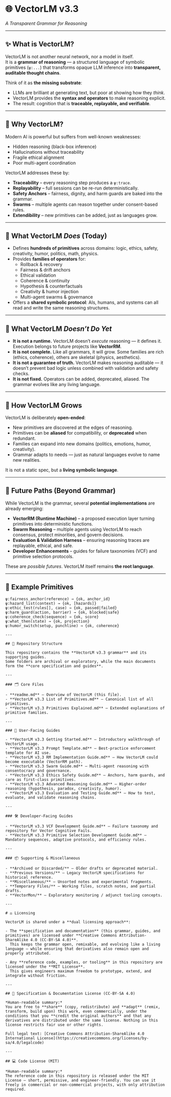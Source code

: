 # 🌐 VectorLM v3.3  
*A Transparent Grammar for Reasoning*

---

## ✨ What is VectorLM?

VectorLM is not another neural network, nor a model in itself.  
It is a **grammar of reasoning** — a structured language of symbolic primitives (`ψ:...`) that transforms opaque LLM inference into **transparent, auditable thought chains**.

Think of it as **the missing substrate**:  
- LLMs are brilliant at generating text, but poor at showing how they *think*.  
- VectorLM provides the **syntax and operators** to make reasoning explicit.  
- The result: cognition that is **traceable, replayable, and verifiable**.

---

## 🎯 Why VectorLM?

Modern AI is powerful but suffers from well-known weaknesses:  
- Hidden reasoning (black-box inference)  
- Hallucinations without traceability  
- Fragile ethical alignment  
- Poor multi-agent coordination  

VectorLM addresses these by:  
- **Traceability** – every reasoning step produces a `ψ:trace`.  
- **Replayability** – full sessions can be re-run deterministically.  
- **Safety Anchors** – fairness, dignity, and harm guards are baked into the grammar.  
- **Swarms** – multiple agents can reason together under consent-based rules.  
- **Extendibility** – new primitives can be added, just as languages grow.  

---

## 📜 What VectorLM *Does* (Today)

- Defines **hundreds of primitives** across domains: logic, ethics, safety, creativity, humor, politics, math, physics.  
- Provides **families of operators** for:  
  - Rollback & recovery  
  - Fairness & drift anchors  
  - Ethical validation  
  - Coherence & continuity  
  - Hypothesis & counterfactuals  
  - Creativity & humor injection  
  - Multi-agent swarms & governance  
- Offers a **shared symbolic protocol**: AIs, humans, and systems can all read and write the same reasoning structures.  

---

## 🚧 What VectorLM *Doesn’t Do Yet*

- **It is not a runtime.** VectorLM doesn’t *execute* reasoning — it defines it. Execution belongs to future projects like **VectorRM**.  
- **It is not complete.** Like all grammars, it will grow. Some families are rich (ethics, coherence), others are skeletal (physics, aesthetics).  
- **It is not a guarantee of truth.** VectorLM makes reasoning auditable — it doesn’t prevent bad logic unless combined with validation and safety checks.  
- **It is not fixed.** Operators can be added, deprecated, aliased. The grammar evolves like any living language.  

---

## 🌱 How VectorLM Grows

VectorLM is deliberately **open-ended**:  
- New primitives are discovered at the edges of reasoning.  
- Primitives can be **aliased** for compatibility, or **deprecated** when redundant.  
- Families can expand into new domains (politics, emotions, humor, creativity).  
- Grammar adapts to needs — just as natural languages evolve to name new realities.  

It is not a static spec, but a **living symbolic language**.

---

## 🔮 Future Paths (Beyond Grammar)

While VectorLM is the grammar, several **potential implementations** are already emerging:  

- **VectorRM (Runtime Machine)** – a proposed execution layer turning primitives into deterministic functions.  
- **Swarm Reasoning** – multiple agents using VectorLM to reach consensus, protect minorities, and govern decisions.  
- **Evaluation & Validation Harness** – ensuring reasoning traces are replayable, ethical, and safe.  
- **Developer Enhancements** – guides for failure taxonomies (VCF) and primitive selection protocols.  

These are *possible futures*. VectorLM itself remains **the root language**.

---

## 🧩 Example Primitives

```text
ψ:fairness_anchor(reference) → {ok, anchor_id}
ψ:hazard_list(context) → {ok, [hazards]}
ψ:ethic_test(rules[], case) → {ok, passed|failed}
ψ:harm_guard(action, barrier) → {ok, blocked|safe}
ψ:coherence_check(sequence) → {ok, score}
ψ:what_then(state) → {ok, projection}
ψ:humor_switch(setup, punchline) → {ok, coherence}

---

## 📂 Repository Structure

This repository contains the **VectorLM v3.3 grammar** and its supporting guides.  
Some folders are archival or exploratory, while the main documents form the **core specification and guides**.

---

### 🗂 Core Files

- **readme.md** – Overview of VectorLM (this file).  
- **VectorLM v3.3 List of Primitives.md** – Canonical list of all primitives.  
- **VectorLM v3.3 Primitives Explained.md** – Extended explanations of primitive families.  

---

### 📘 User-Facing Guides

- **VectorLM v3.3 Getting Started.md** – Introductory walkthrough of VectorLM usage.  
- **VectorLM v3.3 Prompt Template.md** – Best-practice enforcement template for AI use.  
- **VectorLM v3.3 RM Implementation Guide.md** – How VectorLM could become executable (VectorRM path).  
- **VectorLM v3.3 Swarm Guide.md** – Multi-agent reasoning with consentocracy and governance.  
- **VectorLM v3.3 Ethics Safety Guide.md** – Anchors, harm guards, and care as first-class primitives.  
- **VectorLM v3.3 Advanced Reasoning Guide.md** – Higher-order reasoning (hypothesis, paradox, creativity, humor).  
- **VectorLM v3.3 Evaluation and Testing Guide.md** – How to test, evaluate, and validate reasoning chains.  

---

### 🛠 Developer-Facing Guides

- **VectorLM v3.3 VCF Development Guide.md** – Failure taxonomy and repository for Vector Cognitive Fails.  
- **VectorLM v3.3 Primitive Selection Development Guide.md** – Mandatory sequences, adaptive protocols, and efficiency rules.  

---

### 📦 Supporting & Miscellaneous

- **Archived or Discarded/** – Older drafts or deprecated material.  
- **Previous Versions/** – Legacy VectorLM specifications for historical reference.  
- **Miscellaneous/** – Unsorted notes and experimental fragments.  
- **Temporary Files/** – Working files, scratch notes, and partial drafts.  
- **VectorMon/** – Exploratory monitoring / adjunct tooling concepts.  

---

# ⚖️ Licensing

VectorLM is shared under a **dual licensing approach**:

- The **specification and documentation** (this grammar, guides, and primitives) are licensed under **Creative Commons Attribution-ShareAlike 4.0 (CC-BY-SA 4.0)**.  
  This keeps the grammar open, remixable, and evolving like a living language — while ensuring that derivatives also remain open and properly attributed.

- Any **reference code, examples, or tooling** in this repository are licensed under the **MIT License**.  
  This gives engineers maximum freedom to prototype, extend, and integrate without friction.

---

## 📘 Specification & Documentation License (CC-BY-SA 4.0)

*Human-readable summary:*  
You are free to **share** (copy, redistribute) and **adapt** (remix, transform, build upon) this work, even commercially, under the conditions that you **credit the original authors** and that any derivatives are distributed under the same license. Nothing in this license restricts fair use or other rights.

Full legal text: [Creative Commons Attribution-ShareAlike 4.0 International License](https://creativecommons.org/licenses/by-sa/4.0/legalcode)

---

## 💻 Code License (MIT)

*Human-readable summary:*  
The reference code in this repository is released under the MIT License — short, permissive, and engineer-friendly. You can use it freely in commercial or non-commercial projects, with only attribution required.

